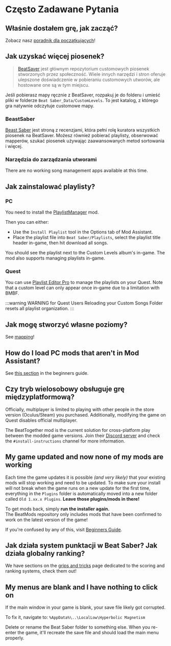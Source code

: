 # Często Zadawane Pytania

## Właśnie dostałem grę, jak zacząć?
Zobacz nasz [poradnik dla początkujących](/beginners-guide.md)!

## Jak uzyskać więcej piosenek?
> [BeatSaver](https://beatsaver.com) jest głównym repozytorium customowych piosenek stworzonych przez społeczność. Wiele innych narzędzi i stron oferuje ulepszone doświadczenie w pobieraniu customowych utworów, ale hostowane one są w tym miejscu.

Jeśli pobierasz mapy ręcznie z BeatSaver, rozpakuj je do folderu i umieść pliki w folderze `Beat Saber_Data/CustomLevels`. To jest katalog, z którego gra natywnie odczytuje customowe mapy.

### BeastSaber
[Beast Saber](https://www.bsaber.com) jest stroną z recenzjami, która pełni rolę kuratora wszystkich piosenek na BeatSaver. Możesz również pobierać playlisty, obserwować mapperów, szukać piosenek używając zaawansowanych metod sortowania i więcej.

### Narzędzia do zarządzania utworami

There are no working song management apps available at this time.

## Jak zainstalować playlisty?

### PC
You need to install the [PlaylistManager](https://github.com/rithik-b/PlaylistManager/releases/latest) mod.

Then you can either:

* Use the `Install Playlist` tool in the Options tab of Mod Assistant.
* Place the playlist file into `Beat Saber/Playlists`, select the playlist title header in-game, then hit download all songs.

You should see the playlist next to the Custom Levels album's in-game. The mod also supports managing playlists in-game.

### Quest
You can use [Playlist Editor Pro](https://beatsaberquest.com/bmbf/my-tools/playlist-editor-pro/) to manage the playlists on your Quest. Note that a custom level can only appear once in-game due to a limitation with BMBF.

:::warning WARNING for Quest Users Reloading your Custom Songs Folder resets all playlist organization. :::

## Jak mogę stworzyć własne poziomy?
See [mapping](/mapping/)!

## How do I load PC mods that aren't in Mod Assistant?
See [this section](/pc-modding.md#manual-installation) in the beginners guide.

## Czy tryb wielosobowy obsługuje grę międzyplatformową?
Officially, multiplayer is limited to playing with other people in the store version (Oculus/Steam) you purchased. Additionally, modifying the game on Quest disables official multiplayer.

The BeatTogether mod is the current solution for cross-platform play between the modded game versions. Join their [Discord server](https://discord.com/invite/gezGrFG4tz) and check the `#install-instructions` channel for more information.

## My game updated and now none of my mods are working
Each time the game updates it is possible *(and very likely)* that your existing mods will stop working and need to be updated. To make sure your install will not break when the game runs on a new update for the first time, everything in the `Plugins` folder is automatically moved into a new folder called `Old 1.xx.x Plugins`. **Leave those plugins/mods in there!**

To get mods back, simply **run the installer again.**  
The BeatMods repository only includes mods that have been confirmed to work on the latest version of the game!

If you're confused by any of this, visit [Beginners Guide](/beginners-guide.md).

## Jak działa system punktacji w Beat Saber? Jak działa globalny ranking?
We have sections on the [grips and tricks](/grips-and-tricks.md) page dedicated to the scoring and ranking systems, check them out!

## My menus are blank and I have nothing to click on
If the main window in your game is blank, your save file likely got corrupted.

To fix it, navigate to: `%AppData%\..\LocalLow\Hyperbolic Magnetism`

Delete or rename the Beat Saber folder to something else. When you re-enter the game, it'll recreate the save file and should load the main menu properly.
